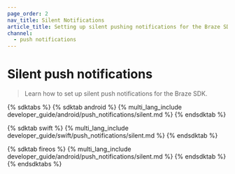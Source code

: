 ```yaml
---
page_order: 2
nav_title: Silent Notifications
article_title: Setting up silent pushing notifications for the Braze SDK
channel:
  - push notifications
---
```


# Silent push notifications

> Learn how to set up silent push notifications for the Braze SDK.

{% sdktabs %}
{% sdktab android %}
{% multi_lang_include developer_guide/android/push_notifications/silent.md %}
{% endsdktab %}

{% sdktab swift %}
{% multi_lang_include developer_guide/swift/push_notifications/silent.md %}
{% endsdktab %}

{% sdktab fireos %}
{% multi_lang_include developer_guide/android/push_notifications/silent.md %}
{% endsdktab %}
{% endsdktabs %}

